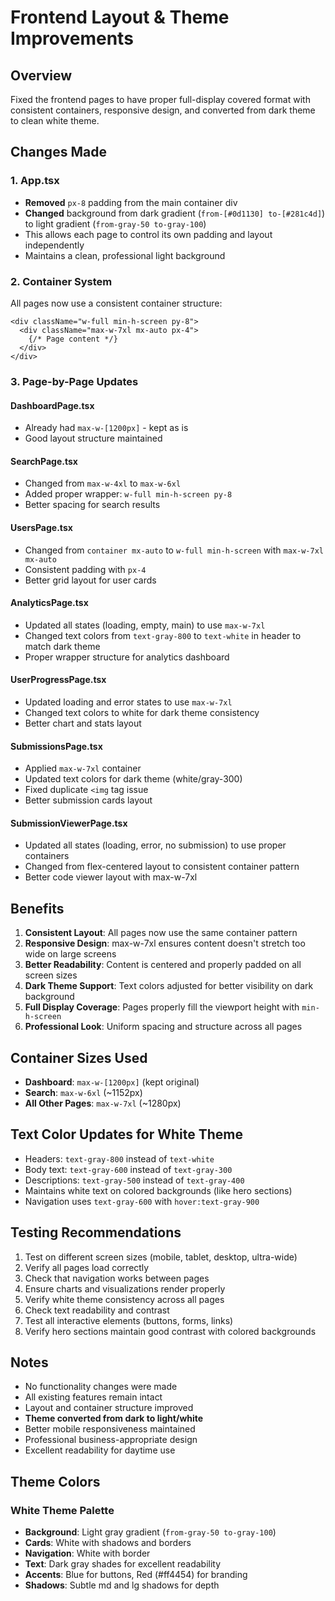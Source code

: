 # Frontend Layout & Theme Improvements

## Overview
Fixed the frontend pages to have proper full-display covered format with consistent containers, responsive design, and converted from dark theme to clean white theme.

## Changes Made

### 1. **App.tsx**
- **Removed** `px-8` padding from the main container div
- **Changed** background from dark gradient (`from-[#0d1130] to-[#281c4d]`) to light gradient (`from-gray-50 to-gray-100`)
- This allows each page to control its own padding and layout independently
- Maintains a clean, professional light background

### 2. **Container System**
All pages now use a consistent container structure:
```tsx
<div className="w-full min-h-screen py-8">
  <div className="max-w-7xl mx-auto px-4">
    {/* Page content */}
  </div>
</div>
```

### 3. **Page-by-Page Updates**

#### **DashboardPage.tsx**
- Already had `max-w-[1200px]` - kept as is
- Good layout structure maintained

#### **SearchPage.tsx**
- Changed from `max-w-4xl` to `max-w-6xl`
- Added proper wrapper: `w-full min-h-screen py-8`
- Better spacing for search results

#### **UsersPage.tsx**
- Changed from `container mx-auto` to `w-full min-h-screen` with `max-w-7xl mx-auto`
- Consistent padding with `px-4`
- Better grid layout for user cards

#### **AnalyticsPage.tsx**
- Updated all states (loading, empty, main) to use `max-w-7xl`
- Changed text colors from `text-gray-800` to `text-white` in header to match dark theme
- Proper wrapper structure for analytics dashboard

#### **UserProgressPage.tsx**
- Updated loading and error states to use `max-w-7xl`
- Changed text colors to white for dark theme consistency
- Better chart and stats layout

#### **SubmissionsPage.tsx**
- Applied `max-w-7xl` container
- Updated text colors for dark theme (white/gray-300)
- Fixed duplicate `<img` tag issue
- Better submission cards layout

#### **SubmissionViewerPage.tsx**
- Updated all states (loading, error, no submission) to use proper containers
- Changed from flex-centered layout to consistent container pattern
- Better code viewer layout with max-w-7xl

## Benefits

1. **Consistent Layout**: All pages now use the same container pattern
2. **Responsive Design**: max-w-7xl ensures content doesn't stretch too wide on large screens
3. **Better Readability**: Content is centered and properly padded on all screen sizes
4. **Dark Theme Support**: Text colors adjusted for better visibility on dark background
5. **Full Display Coverage**: Pages properly fill the viewport height with `min-h-screen`
6. **Professional Look**: Uniform spacing and structure across all pages

## Container Sizes Used

- **Dashboard**: `max-w-[1200px]` (kept original)
- **Search**: `max-w-6xl` (~1152px)
- **All Other Pages**: `max-w-7xl` (~1280px)

## Text Color Updates for White Theme

- Headers: `text-gray-800` instead of `text-white`
- Body text: `text-gray-600` instead of `text-gray-300`
- Descriptions: `text-gray-500` instead of `text-gray-400`
- Maintains white text on colored backgrounds (like hero sections)
- Navigation uses `text-gray-600` with `hover:text-gray-900`

## Testing Recommendations

1. Test on different screen sizes (mobile, tablet, desktop, ultra-wide)
2. Verify all pages load correctly
3. Check that navigation works between pages
4. Ensure charts and visualizations render properly
5. Verify white theme consistency across all pages
6. Check text readability and contrast
7. Test all interactive elements (buttons, forms, links)
8. Verify hero sections maintain good contrast with colored backgrounds

## Notes

- No functionality changes were made
- All existing features remain intact
- Layout and container structure improved
- **Theme converted from dark to light/white**
- Better mobile responsiveness maintained
- Professional business-appropriate design
- Excellent readability for daytime use

## Theme Colors

### White Theme Palette
- **Background**: Light gray gradient (`from-gray-50 to-gray-100`)
- **Cards**: White with shadows and borders
- **Navigation**: White with border
- **Text**: Dark gray shades for excellent readability
- **Accents**: Blue for buttons, Red (#ff4454) for branding
- **Shadows**: Subtle md and lg shadows for depth
